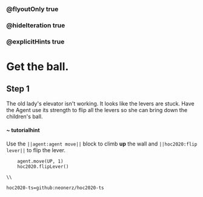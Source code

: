### @flyoutOnly true
### @hideIteration true
### @explicitHints true

# Get the ball.

## Step 1
The old lady's elevator isn't working. It looks like the levers are stuck. Have the Agent use its strength to flip all the levers so she can bring down the children's ball.


#### ~ tutorialhint 
Use the ``||agent:agent move||`` block to climb **up** the wall and ``||hoc2020:flip lever||`` to flip the lever.

```ghost
    agent.move(UP, 1)
    hoc2020.flipLever()
```
```template
\\
```
```package
hoc2020-ts=github:neonerz/hoc2020-ts
```
